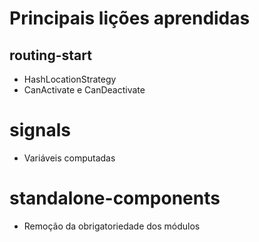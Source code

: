 # Principais lições aprendidas
## routing-start

- HashLocationStrategy
- CanActivate e CanDeactivate

# signals

- Variáveis computadas

# standalone-components

- Remoção da obrigatoriedade dos módulos